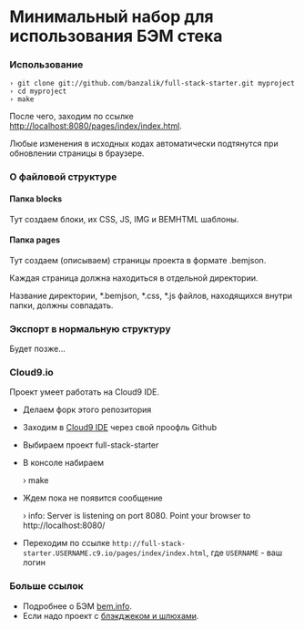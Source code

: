 Минимальный набор для использования БЭМ стека
================================================

### Использование

    › git clone git://github.com/banzalik/full-stack-starter.git myproject
    › cd myproject
    › make

После чего, заходим по ссылке [http://localhost:8080/pages/index/index.html](http://localhost:8080/pages/index/index.html).

Любые изменения в исходных кодах автоматически подтянутся при обновлении страницы в браузере.

### О файловой структуре

#### Папка blocks

Тут создаем блоки, их CSS, JS, IMG и BEMHTML шаблоны.

#### Папка pages

Тут создаем (описываем) страницы проекта в формате .bemjson.

Каждая страница должна находиться в отдельной директории.

Название директории, *.bemjson, *.css, *.js файлов, находящихся внутри папки, должны совпадать.

### Экспорт в нормальную структуру

Будет позже...

### Cloud9.io

Проект умеет работать на  Cloud9 IDE.

 * Делаем форк этого репозитория
 * Заходим в [Cloud9 IDE](http://c9.io) через свой проофль Github
 * Выбираем проект full-stack-starter
 * В консоле набираем 

      › make

  * Ждем пока не появится сообщение

      › info: Server is listening on port 8080. Point your browser to http://localhost:8080/

 * Переходим по ссылке `http://full-stack-starter.USERNAME.c9.io/pages/index/index.html`, где `USERNAME` - ваш логин

### Больше ссылок
 * Подробнее о БЭМ [bem.info](http://ru.bem.info).
 * Если надо проект с [блэкджеком и шлюхами](https://github.com/bem/full-stack-starter).